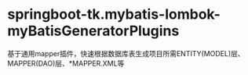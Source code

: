 # springboot-tk.mybatis-lombok-myBatisGeneratorPlugins
基于通用mapper插件，快速根据数据库表生成项目所需ENTITY(MODEL)层、MAPPER(DAO)层、*MAPPER.XML等
